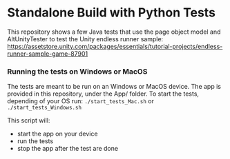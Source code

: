 # Standalone Build with Python Tests

This repository shows a few Java tests that use the page object model and AltUnityTester to test the Unity endless runner sample:
https://assetstore.unity.com/packages/essentials/tutorial-projects/endless-runner-sample-game-87901

### Running the tests on Windows or MacOS
The tests are meant to be run on an Windows or MacOS device. The app is provided in this repository, under the App/  folder.
To start the tests, depending of your OS run:
`./start_tests_Mac.sh`
or
`./start_tests_Windows.sh`


This script will:

- start the app on your device
- run the tests
- stop the app after the test are done
